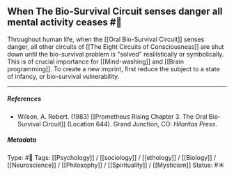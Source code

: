 ##  When The Bio-Survival Circuit senses danger all mental activity ceases  #🧠 

Throughout human life, when the [[Oral Bio-Survival Circuit]] senses danger, all other circuits of [[The Eight Circuits of Consciousness]] are shut down until the bio-survival problem is "solved" realilstically or symbolically. This is of crucial importance for [[Mind-washing]] and [[Brain programming]]. To create a new imprint, first reduce the subject to a state of infancy, or bio-survival vulnerability.

___

##### References

- Wilson, A. Robert. (1983) [[Prometheus Rising Chapter 3. The Oral Bio-Survival Circuit]] (Location 644). Grand Junction, CO: _Hilaritas Press_.

##### Metadata

Type: #🔴 
Tags: [[Psychology]] / [[sociology]] / [[ethology]] / [[Biology]] / [[Neuroscience]] / [[Philosophy]] / [[Spirituality]] / [[Mysticism]] 
Status: #☀️ 